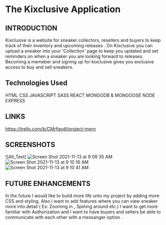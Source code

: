 # The Kixclusive Application 

## INTRODUCTION
Kixclusive is a website for sneaker collectors, resellers and buyers to keep track of their inventory and 
upcoming releases . 
On Kixclusive you can upload a sneaker into your 'Collection' page to keep you updated and set reminders 
on when a sneaker you are looking forward to releases. 
Becoming a memeber and signing up for kixclusive gives you exclusive access to buy and sell sneakers.

## Technologies Used 
HTML
CSS
JAVASCRIPT
SASS
REACT
MONGODB & MONGOOSE 
NODE 
EXPRESS 

## LINKS 
https://trello.com/b/CMrfgodI/project-mern

## SCREENSHOTS

![Alt_Text] 
![Screen Shot 2021-11-13 at 9 09 35 AM](https://user-images.githubusercontent.com/87740448/141649237-e9cb2504-1e9a-412b-b705-d43ca0f2d859.png)
![Screen Shot 2021-11-13 at 9 10 16 AM](https://user-images.githubusercontent.com/87740448/141649242-f4c661c8-558a-4cd4-8d05-0598daf30199.png)
![Screen Shot 2021-11-13 at 9 10 41 AM](https://user-images.githubusercontent.com/87740448/141649245-c12cf641-4687-4a3f-a726-3df84ba07e8f.png)


## FUTURE ENHANCEMENTS 

In the future I would like to build more life unto my project by adding more CSS and styling. 
Also I want to add features where you can view sneaker more into detail ( Ex: Zooming in , Spining around 
etc.) 
I want to get more familiar with Authorization and I want to have buyers and sellers be able to communicate with each other 
with a messanger option .

